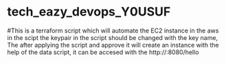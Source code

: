 # tech_eazy_devops_Y0USUF
#This is a terraform script which will automate the EC2 instance in the aws in the scipt the keypair in the script should be changed with the key name, The after applying the script and approve it will create an instance with the help of the data script, it can be accesed with the http://<public-ip>:8080/hello
